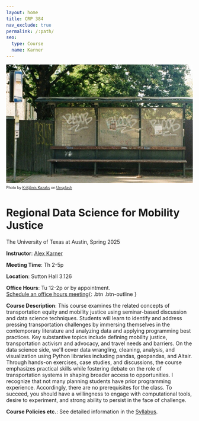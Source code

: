 ```yaml
---
layout: home
title: CRP 384
nav_exclude: true
permalink: /:path/
seo:
  type: Course
  name: Karner
---
```


![Unsplash image--Bus stop with grafiti](assets/images/banner.jpg)
<sub><sup>Photo by <a href="https://unsplash.com/@kazaks?utm_content=creditCopyText&utm_medium=referral&utm_source=unsplash">Krišjānis Kazaks</a> on <a href="https://unsplash.com/photos/a-person-sitting-on-a-bench-in-front-of-a-building-bL73WBZnRfo?utm_content=creditCopyText&utm_medium=referral&utm_source=unsplash">Unsplash</a></sup></sub>

# Regional Data Science for Mobility Justice
The University of Texas at Austin, Spring 2025

**Instructor**: [Alex Karner](https://www.alexkarner.com)

**Meeting Time**: Th 2-5p

**Location**: Sutton Hall 3.126

**Office Hours**: Tu 12-2p or by appointment.\
[Schedule an office hours meeting](https://calendly.com/akarner/15min){: .btn .btn-outline }

**Course Description**: This course examines the related concepts of transportation equity and mobility justice using seminar-based discussion and data science techniques. Students will learn to identify and address pressing transportation challenges by immersing themselves in the contemporary literature and analyzing data and applying programming best practices. Key substantive topics include defining mobility justice, transportation activism and advocacy, and travel needs and barriers. On the data science side, we'll cover data wrangling, cleaning, analysis, and visualization using Python libraries including pandas, geopandas, and Altair. Through hands-on exercises, case studies, and discussions, the course emphasizes practical skills while fostering debate on the role of transportation systems in shaping broader access to opportunities. I recognize that not many planning students have prior programming experience. Accordingly, there are no prerequisites for the class. To succeed, you should have a willingness to engage with computational tools, desire to experiment, and strong ability to persist in the face of challenge.

**Course Policies etc.**: See detailed information in the [Syllabus](https://aakarner.github.io/regional-data-science/syllabus/).